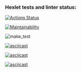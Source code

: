 ### Hexlet tests and linter status:
[![Actions Status](https://github.com/ibanb/backend-project-lvl1/workflows/hexlet-check/badge.svg)](https://github.com/ibanb/backend-project-lvl1/actions)

[![Maintainability](https://api.codeclimate.com/v1/badges/a99a88d28ad37a79dbf6/maintainability)](https://codeclimate.com/github/codeclimate/codeclimate/maintainability)

![make_test](https://github.com/ibanb/backend-project-lvl1/actions/workflows/makefile.yml/badge.svg)

[![asciicast](https://asciinema.org/a/SK9kcqi6Pae96oFNWyp5ztC0F.svg)](https://asciinema.org/a/SK9kcqi6Pae96oFNWyp5ztC0F)

[![asciicast](https://asciinema.org/a/PwVGCdzUcorBM3sTavDD9ZF4f.svg)](https://asciinema.org/a/PwVGCdzUcorBM3sTavDD9ZF4f)

[![asciicast](https://asciinema.org/a/XhsGPt7zwqplQG4acHrUaXGav.svg)](https://asciinema.org/a/XhsGPt7zwqplQG4acHrUaXGav)
